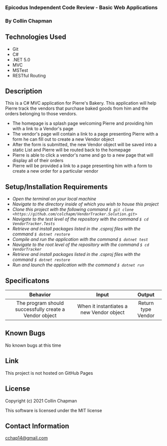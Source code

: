### Epicodus Independent Code Review - Basic Web Applications

### By Collin Chapman

## Technologies Used

* Git
* C#
* .NET 5.0
* MVC
* MSTest
* RESTful Routing

## Description

This is a C# MVC application for Pierre's Bakery. This application will help Pierre track the vendors that purchase baked goods from him and the orders belonging to those vendors. 

* The homepage is a splash page welcoming Pierre and providing him with a link to a Vendor's page
* The vendor's page will contain a link to a page presenting Pierre with a form he can fill out to create a new Vendor object
* After the form is submitted, the new Vendor object will be saved into a static List and Pierre will be routed back to the homepage
* Pierre is able to click a vendor's name and go to a new page that will display all of their orders
* Pierre will be provided a link to a page presenting him with a form to create a new order for a particular vendor

## Setup/Installation Requirements

* _Open the terminal on your local machine_
* _Navigate to the directory inside of which you wish to house this project_
* _Clone this project with the following command  `$ git clone <https://github.com/colchapm/VendorTracker.Solution.git>`_
* _Navigate to the test level of the repository with the command `$ cd VendorTracker.Tests`_
* _Retrieve and install packages listed in the .csproj files with the command `$ dotnet restore`_
* _Compile and run the application with the command `$ dotnet test`_
* _Navigate to the root level of the repository with the command `$ cd VendorTracker`_
* _Retrieve and install packages listed in the .csproj files with the command `$ dotnet restore`_
* _Run and launch the application with the command `$ dotnet run`_

## Specificatons

| Behavior | Input | Output |
|:---: |:---:|:---:|
| The program should successfully create a Vendor object | When it instantiates a new Vendor object| Return type Vendor |



## Known Bugs

No known bugs at this time 

## Link

This project is not hosted on GitHub Pages

## License

Copyright (c) 2021 Collin Chapman

This software is licensed under the MIT license

## Contact Information

cchap14@gmail.com